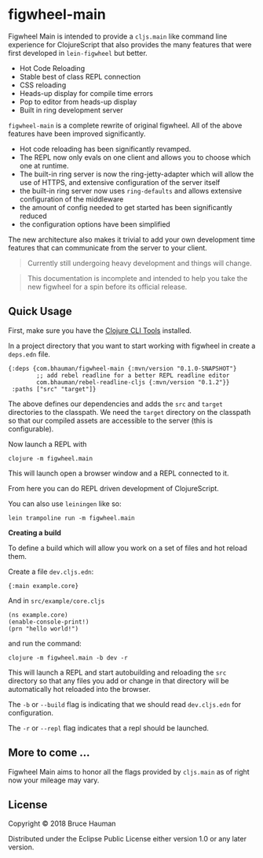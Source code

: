 # figwheel-main

Figwheel Main is intended to provide a `cljs.main` like command line
experience for ClojureScript that also provides the many features that
were first developed in `lein-figwheel` but better.

* Hot Code Reloading
* Stable best of class REPL connection
* CSS reloading
* Heads-up display for compile time errors
* Pop to editor from heads-up display
* Built in ring development server

`figwheel-main` is a complete rewrite of original figwheel. All of the
above features have been improved significantly.

* Hot code reloading has been significantly revamped.
* The REPL now only evals on one client and allows you to choose which one at runtime.
* The built-in ring server is now the ring-jetty-adapter which will
  allow the use of HTTPS, and extensive configuration of the server itself
* the built-in ring server now uses `ring-defaults` and allows
  extensive configuration of the middleware
* the amount of config needed to get started has been significantly
  reduced
* the configuration options have been simplified

The new architecture also makes it trivial to add your own development
time features that can communicate from the server to your client.

> Currently still undergoing heavy development and things will change.

> This documentation is incomplete and intended to help you take the new figwheel
> for a spin before its official release.

## Quick Usage

First, make sure you have the [Clojure CLI Tools](https://clojure.org/guides/getting_started) 
installed.

In a project directory that you want to start working with figwheel in
create a `deps.edn` file.

```
{:deps {com.bhauman/figwheel-main {:mvn/version "0.1.0-SNAPSHOT"}
        ;; add rebel readline for a better REPL readline editor
        com.bhauman/rebel-readline-cljs {:mvn/version "0.1.2"}}
 :paths ["src" "target"]}
```

The above defines our dependencies and adds the `src` and `target`
directories to the classpath. We need the `target` directory on the
classpath so that our compiled assets are accessible to the server
(this is configurable).

Now launch a REPL with

```
clojure -m figwheel.main
```

This will launch open a browser window and a REPL connected to it.

From here you can do REPL driven development of ClojureScript.

You can also use `leiningen` like so:

```
lein trampoline run -m figwheel.main
```

**Creating a build**

To define a build which will allow you work on a set of files and hot
reload them.

Create a file `dev.cljs.edn`:

```
{:main example.core}
```

And in `src/example/core.cljs`

```
(ns example.core)
(enable-console-print!)
(prn "hello world!")
```

and run the command:
```
clojure -m figwheel.main -b dev -r
```

This will launch a REPL and start autobuilding and reloading the `src`
directory so that any files you add or change in that directory will
be automatically hot reloaded into the browser.

The `-b` or `--build` flag is indicating that we should read
`dev.cljs.edn` for configuration.

The `-r` or `--repl` flag indicates that a repl should be launched.

## More to come ...

Figwheel Main aims to honor all the flags provided by `cljs.main` as
of right now your mileage may vary.

## License

Copyright © 2018 Bruce Hauman

Distributed under the Eclipse Public License either version 1.0 or any
later version.

